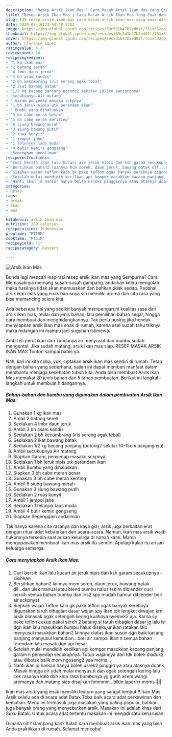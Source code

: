 ```yaml
---
description: "Resep Arsik Ikan Mas | Cara Masak Arsik Ikan Mas Yang Enak dan Simpel"
title: "Resep Arsik Ikan Mas | Cara Masak Arsik Ikan Mas Yang Enak dan Simpel"
slug: 139-resep-arsik-ikan-mas-cara-masak-arsik-ikan-mas-yang-enak-dan-simpel
date: 2020-08-16T23:44:48.826Z
image: https://img-global.cpcdn.com/recipes/59c5d1b47b5ed01f/751x532cq70/arsik-ikan-mas-foto-resep-utama.jpg
thumbnail: https://img-global.cpcdn.com/recipes/59c5d1b47b5ed01f/751x532cq70/arsik-ikan-mas-foto-resep-utama.jpg
cover: https://img-global.cpcdn.com/recipes/59c5d1b47b5ed01f/751x532cq70/arsik-ikan-mas-foto-resep-utama.jpg
author: Clarence Lopez
ratingvalue: 4.7
reviewcount: 10
recipeingredient:
- "1 kg ikan mas"
- "2 batang sereh"
- "4 lmbr daun jeruk"
- "3 bh asam kandis"
- "2 bh kecombrang iris serong agak tebal"
- "2 ikat bawang batak"
- "1/2 kg kacang panjang potong2 sekitar 1015cm panjangnya"
- "secukupnya Air matang"
- " Garam penyedap masako sckpnya"
- "1 bh jeruk nipis utk perendam ikan"
- " Bumbu yang dihaluskan "
- "3 bh cabe merah besar"
- "3 bh cabe merah keriting"
- "6 siung bawang merah"
- "3 siung bawang putih"
- "2 ruas kunyit"
- "1 jempol jahe"
- "1 telunjuk laos muda"
- "4 butir kemiri gongseng"
- "Segenggam andaliman"
recipeinstructions:
- "Cuci bersih ikan lalu kucuri air jeruk nipis dan ksh garam secukupnya - sisihkan"
- "Bersihkan bahan2 lainnya mcm sereh, daun jeruk, bawang batak dll...dan ulek manual atau blend bumbu halus (sblm diblender cuci bersih semua bahan bumbu dan iris2 spy mudah hancur diblender beri air sckpnya)"
- "Siapkan wajan Teflon kalo gk pake teflon agak banyak serehnya digunakan taruh dibagian dasar wajan spy ikan tdk lengket diwajan krn arsik dimasak agak setengah kering kuahnya nyemek2 aja. Karna sy pake teflon cukup pakai sereh 2 batang sj taruh dibagian dasar jg lalu isi dgn ikan lalu masukkan bumbu halus disekujur ikan ratakan lalu menyusul masukkan bahan2 lainnya diatas ikan susun dgn baik kacang panjang menyusul kemudian...beri air sampai ikan n semua bahan terendam lalu masak dgn api besar."
- "Setelah mulai mendidih kecilkan api kompor masukkan kacang panjang, garam n penyedap secukupnya. Tutup wajannya dan tdk boleh diaduk2 atau dibolak balik mcm ngoseng2 yaa moms..."
- "Nanti ikan jd hancur hanya boleh usrek2 pinggirnya atau atasnya doank. Masak hingga air udah mulai menyusut dan agak setengah kering lalu cek rasanya kalo dah klop rasa bumbunya yg gurih asem wangi aromanya dah matang siap disajikan hmmmm...bikin laperrrr moms 🤤🤤"
categories:
- Resep
tags:
- arsik
- ikan
- mas

katakunci: arsik ikan mas 
nutrition: 289 calories
recipecuisine: Indonesian
preptime: "PT19M"
cooktime: "PT51M"
recipeyield: "1"
recipecategory: Dessert

---
```



![Arsik Ikan Mas](https://img-global.cpcdn.com/recipes/59c5d1b47b5ed01f/751x532cq70/arsik-ikan-mas-foto-resep-utama.jpg)

Bunda lagi mencari inspirasi resep arsik ikan mas yang Sempurna? Cara Memasaknya memang susah-susah gampang. andaikan keliru mengolah maka hasilnya tidak akan memuaskan dan bahkan tidak sedap. Padahal arsik ikan mas yang enak harusnya sih memiliki aroma dan cita rasa yang bisa memancing selera kita.

Ada beberapa hal yang sedikit banyak mempengaruhi kualitas rasa dari arsik ikan mas, mulai dari jenis bahan, lalu pemilihan bahan segar, hingga cara membuat dan menghidangkannya. Tak perlu pusing jika hendak menyiapkan arsik ikan mas enak di rumah, karena asal sudah tahu triknya maka hidangan ini mampu jadi suguhan istimewa.

Ambil isi perut ikan dan Tandanya air menyusut dan bumbu sudah mengental. Jika sudah matang, arsik ikan mas siap. RESEP MASAK ARSIK IKAN MAS Tonton sampai habis ya.


Nah, kali ini kita coba, yuk, ciptakan arsik ikan mas sendiri di rumah. Tetap dengan bahan yang sederhana, sajian ini dapat memberi manfaat dalam membantu menjaga kesehatan tubuh kita. Anda bisa membuat Arsik Ikan Mas memakai 20 jenis bahan dan 5 tahap pembuatan. Berikut ini langkah-langkah untuk membuat hidangannya.

<!--inarticleads1-->

##### Bahan-bahan dan bumbu yang digunakan dalam pembuatan Arsik Ikan Mas:

1. Gunakan 1 kg ikan mas
1. Ambil 2 batang sereh
1. Sediakan 4 lmbr daun jeruk
1. Ambil 3 bh asam kandis
1. Sediakan 2 bh kecombrang (iris serong agak tebal)
1. Sediakan 2 ikat bawang batak
1. Sediakan 1/2 kg kacang panjang (potong2 sekitar 10-15cm panjangnya)
1. Ambil secukupnya Air matang
1. Siapkan  Garam, penyedap masako sckpnya
1. Sediakan 1 bh jeruk nipis utk perendam ikan
1. Ambil  Bumbu yang dihaluskan :
1. Siapkan 3 bh cabe merah besar
1. Gunakan 3 bh cabe merah keriting
1. Ambil 6 siung bawang merah
1. Gunakan 3 siung bawang putih
1. Sediakan 2 ruas kunyit
1. Ambil 1 jempol jahe
1. Sediakan 1 telunjuk laos muda
1. Ambil 4 butir kemiri gongseng
1. Siapkan Segenggam andaliman


Tak hanya karena cita rasanya dan kaya gizi, arsik juga berkaitan erat dengan ritual adat kebatakan dan acara-acara. Namun, ikan mas arsik wajib hukumnya tersedia saat arisan keluarga di rumah kami. Mama mengupayakan membuat ikan mas arsik itu sendiri. Apalagi kalau itu arisan keluarga semarga. 

<!--inarticleads2-->

##### Cara menyiapkan Arsik Ikan Mas:

1. Cuci bersih ikan lalu kucuri air jeruk nipis dan ksh garam secukupnya - sisihkan
1. Bersihkan bahan2 lainnya mcm sereh, daun jeruk, bawang batak dll...dan ulek manual atau blend bumbu halus (sblm diblender cuci bersih semua bahan bumbu dan iris2 spy mudah hancur diblender beri air sckpnya)
1. Siapkan wajan Teflon kalo gk pake teflon agak banyak serehnya digunakan taruh dibagian dasar wajan spy ikan tdk lengket diwajan krn arsik dimasak agak setengah kering kuahnya nyemek2 aja. Karna sy pake teflon cukup pakai sereh 2 batang sj taruh dibagian dasar jg lalu isi dgn ikan lalu masukkan bumbu halus disekujur ikan ratakan lalu menyusul masukkan bahan2 lainnya diatas ikan susun dgn baik kacang panjang menyusul kemudian...beri air sampai ikan n semua bahan terendam lalu masak dgn api besar.
1. Setelah mulai mendidih kecilkan api kompor masukkan kacang panjang, garam n penyedap secukupnya. Tutup wajannya dan tdk boleh diaduk2 atau dibolak balik mcm ngoseng2 yaa moms...
1. Nanti ikan jd hancur hanya boleh usrek2 pinggirnya atau atasnya doank. Masak hingga air udah mulai menyusut dan agak setengah kering lalu cek rasanya kalo dah klop rasa bumbunya yg gurih asem wangi aromanya dah matang siap disajikan hmmmm...bikin laperrrr moms 🤤🤤


Ikan mas arsik yang enak memiliki texture yang sangat lembut!!! Ikan Mas Arsik selalu ada di acara adat Batak Toba baik acara adat perkawinan dan kematian. Menu ini termasuk juga masakan yang paling popular, bahkan juga banyak orang yang menyebutkan arsik. Masakan ini adalah khas dari Suku Batak. Untuk acara adat tertentu masakan ini menjadi satu keharusan. 

Gimana nih? Gampang kan? Itulah cara membuat arsik ikan mas yang bisa Anda praktikkan di rumah. Selamat mencoba!
